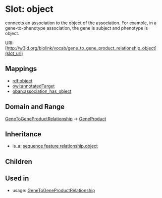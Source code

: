 # Slot: object


connects an association to the object of the association. For example, in a gene-to-phenotype association, the gene is subject and phenotype is object.

URI: [http://w3id.org/biolink/vocab/gene_to_gene_product_relationship_object](slot_uri)
## Mappings

 * [rdf:object](http://purl.obolibrary.org/obo/rdf_object)
 * [owl:annotatedTarget](http://purl.obolibrary.org/obo/owl_annotatedTarget)
 * [oban:association_has_object](http://purl.obolibrary.org/obo/oban_association_has_object)
## Domain and Range

[GeneToGeneProductRelationship](GeneToGeneProductRelationship.md) -> [GeneProduct](GeneProduct.md)
## Inheritance

 *  is_a: [sequence feature relationship.object](sequence_feature_relationship_object.md)
## Children

## Used in

 *  usage: [GeneToGeneProductRelationship](GeneToGeneProductRelationship.md)
